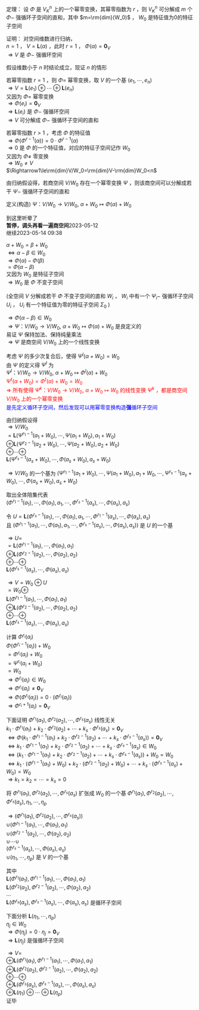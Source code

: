 定理： 设 $\Phi$ 是 $V^n_K$ 上的一个幂零变换，其幂零指数为 $r$ ，则 $V^n_K$ 可分解成 $m$ 个 $\Phi-$ 强循环子空间的直和，其中 $m=\rm{dim}(W_0)$ ， $W_0$ 是特征值为0的特征子空间  
  
证明： 对空间维数进行归纳，  
 $n=1$ ， $V=\mathbf{L}(\alpha)$ ，此时 $r=1$ ， $\Phi(\alpha)=\mathbf0_V$   
 $\Rightarrow V$ 是 $\Phi-$ 强循环空间  
  
假设维数小于 $n$ 时结论成立，现证 $n$ 的情形  
  
若幂零指数 $r=1$ ，则 $\Phi=$ 幂零变换，取 $V$ 的一个基 $(e_1,\cdots,e_n)$   
 $\Rightarrow V=\mathbf{L}(e_1)\oplus\cdots\oplus\mathbf{L}(e_n)$   
又因为 $\Phi=$ 幂零变换  
 $\Rightarrow\Phi(e_i)=\mathbf0_V$   
 $\Rightarrow\mathbf{L}(e_i)$ 是 $\Phi-$ 强循环空间  
 $\Rightarrow V$ 可分解成 $\Phi-$ 强循环子空间的直和  
  
若幂零指数 $r>1$ ，考虑 $\Phi$ 的特征值  
 $\Rightarrow\Phi(\Phi^{r-1}(\alpha))=0\cdot\Phi^{r-1}(\alpha)$   
 $\Rightarrow0$ 是 $\Phi$ 的一个特征值，对应的特征子空间记作 $W_0$   
又因为 $\Phi\neq$ 零变换  
 $\Rightarrow W_0\neq V$   
 $\Rightarrow1\le\rm{dim}V/W_0=\rm{dim}V-\rm{dim}W_0<n$   
  
由归纳假设得，若商空间 $V/W_0$ 存在一个幂零变换 $\Psi$ ，则该商空间可以分解成若干 $\Psi-$ 强循环子空间的直和  
  
定义(构造) $\Psi： V/W_0\to V/W_0,\ \alpha+W_0\mapsto\Phi(\alpha)+W_0$   
  
到这里听晕了  
**暂停，调头再看一遍商空间**2023-05-12  
继续2023-05-14 09:38  
  
 $\alpha+W_0=\beta+W_0$   
 $\iff\alpha-\beta\in W_0$   
 $\Rightarrow\Phi(\alpha)-\Phi(\beta)$   
 $=\Phi(\alpha-\beta)$   
又因为 $W_0$ 是特征子空间  
 $\Rightarrow W_0$ 是 $\Phi$ 不变子空间  
  
(全空间 $V$ 分解成若干 $\Phi$ 不变子空间的直和 $W_i$ ， $W_i$ 中有一个 $\Psi_i-$ 强循环子空间 $U_i$ ， $U_i$ 有一个特征值为零的特征子空间 $\Sigma_0$ )  
  
 $\Rightarrow\Phi(\alpha-\beta)\in W_0$   
 $\Rightarrow\Psi： V/W_0\to V/W_0,\ \alpha+W_0\mapsto\Phi(\alpha)+W_0$ 是良定义的  
易证 $\Psi$ 保持加法、保持纯量乘法  
 $\Rightarrow\Psi$ 是商空间 $V/W_0$ 上的一个线性变换  
  
考虑 $\Psi$ 的多少次复合后，使得 $\Psi^l(\alpha+W_0)=W_0$   
由 $\Psi$ 的定义得 $\Psi^l$ 为  
 $\Psi^l： V/W_0\to V/W_0,\ \alpha+W_0\mapsto\Phi^l(\alpha)+W_0$   
<font color=red> $\Psi^t(\alpha+W_0)=\Phi^t(\alpha)+W_0=W_0$   
 $\Rightarrow$ 所有使得 $\Psi^k： V/W_0\to V/W_0,\ \alpha+W_0\mapsto W_0$ 的线性变换 $\Psi^k$ ，都是商空间 $V/W_0$ 上的一个幂零变换</font>  
<font color=blue>是先定义循环子空间，然后发现可以用幂零变换构造**强**循环子空间</font>  
  
由归纳假设得  
 $\Rightarrow V/W_0$   
 $=\mathbf{L}(\Psi^{r_1-1}(a_1+W_0),\cdots,\Psi(a_1+W_0),a_1+W_0)$   
 $\oplus\mathbf{L}(\Psi^{r_2-1}(a_2+W_0),\cdots,\Psi(a_2+W_0),a_2+W_0)$   
 $\oplus\cdots\oplus$   
 $\mathbf{L}(\Psi^{r_s-1}(a_s+W_0),\cdots,\Phi(a_s+W_0),a_s+W_0)$   
  
 $\Rightarrow V/W_0$ 的一个基为 $(\Psi^{r_1-1}(a_1+W_0),\cdots,\Psi(a_1+W_0),a_1+W_0,\cdots,\Psi^{r_s-1}(a_s+W_0),\cdots,\Phi(a_s+W_0),a_s+W_0)$   
  
取出全体陪集代表  
 $(\Phi^{r_1-1}(a_1),\cdots,\Phi(a_1),a_1,\cdots,\Phi^{r_s-1}(a_s),\cdots,\Phi(a_s),a_s)$   
  
令 $U=\mathbf{L}(\Phi^{r_s-1}(a_1),\cdots,\Phi(a_1),a_1,\cdots,\Phi^{r_1-1}(a_s),\cdots,\Phi(a_s),a_s)$   
且 $(\Phi^{r_1-1}(a_1),\cdots,\Phi(a_1),a_1,\cdots,\Phi^{r_s-1}(a_s),\cdots,\Phi(a_s),a_s))$ 是 $U$ 的一个基  
  
 $\Rightarrow U=$   
 $=\mathbf{L}(\Phi^{r_1-1}(a_1),\cdots,\Phi(a_1),a_1)$   
 $\oplus\mathbf{L}(\Phi^{r_2-1}(a_2),\cdots,\Phi(a_2),a_2)$   
 $\oplus\cdots\oplus$   
 $\mathbf{L}(\Phi^{r_s-1}(a_s),\cdots,\Phi(a_s),a_s)$   
  
 $\Rightarrow V=W_0\oplus U$   
 $=W_0\oplus$   
 $\mathbf{L}(\Phi^{r_1-1}(a_1),\cdots,\Phi(a_1),a_1)$   
 $\oplus\mathbf{L}(\Phi^{r_2-1}(a_2),\cdots,\Phi(a_2),a_2)$   
 $\oplus\cdots\oplus$   
 $\mathbf{L}(\Phi^{r_s-1}(a_s),\cdots,\Phi(a_s),a_s)$   
  
计算 $\Phi^{r_i}(a_i)$   
 $\Phi(\Phi^{r_i-1}(a_i))+W_0$   
 $=\Phi^{r_i}(a_i)+W_0$   
 $=\Psi^{r_i}(a_i+W_0)$   
 $=W_0$   
 $\Rightarrow\Phi^{r_i}(a_i)\in W_0$   
 $\Rightarrow\Phi^{r_i}(a_i)\neq\mathbf0_V$   
 $\Rightarrow\Phi(\Phi^{r_i}(a_i))=0\cdot(\Phi^{r_i}(a_i))$   
 $\Rightarrow\Phi^{r_i+1}(a_i)=\mathbf0_V$   
  
下面证明 $\Phi^{r_1}(a_1),\Phi^{r_2}(a_2),\cdots,\Phi^{r_s}(a_s)$ 线性无关  
 $k_1\cdot\Phi^{r_1}(a_1)+k_2\cdot\Phi^{r_2}(a_2)+\cdots+k_s\cdot\Phi^{r_s}(a_s)=\mathbf0_V$   
 $\iff\Phi(k_1\cdot\Phi^{r_1-1}(a_1)+k_2\cdot\Phi^{r_2-1}(a_2)+\cdots+k_s\cdot\Phi^{r_s-1}(a_s))=\mathbf0_V$   
 $\iff k_1\cdot\Phi^{r_1-1}(a_1)+k_2\cdot\Phi^{r_2-1}(a_2)+\cdots+k_s\cdot\Phi^{r_s-1}(a_s)\in W_0$   
 $\iff(k_1\cdot\Phi^{r_1-1}(a_1)+k_2\cdot\Phi^{r_2-1}(a_2)+\cdots+k_s\cdot\Phi^{r_s-1}(a_s))+W_0=W_0$   
 $\iff k_1\cdot(\Phi^{r_1-1}(a_1)+W_0)+k_2\cdot(\Phi^{r_2-1}(a_2)+W_0)+\cdots+k_s\cdot(\Phi^{r_s-1}(a_s)+W_0)=W_0$   
 $\Rightarrow k_1=k_2=\cdots=k_s=0$   
  
将 $\Phi^{r_1}(a_1),\Phi^{r_2}(a_2),\cdots,\Phi^{r_s}(a_s)$ 扩张成 $W_0$ 的一个基 $\Phi^{r_1}(a_1),\Phi^{r_2}(a_2),\cdots,\Phi^{r_s}(a_s),\eta_1,\cdots,\eta_p$   
  
 $\Rightarrow(\Phi^{r_1}(a_1),\Phi^{r_2}(a_2),\cdots,\Phi^{r_s}(a_s))$   
 $\cup(\Phi^{r_1-1}(a_1),\cdots,\Phi(a_1),a_1)$   
 $\cup(\Phi^{r_2-1}(a_2),\cdots,\Phi(a_2),a_2)$   
 $\cup\cdots\cup$   
 $(\Phi^{r_s-1}(a_s),\cdots,\Phi(a_s),a_s)$   
 $\cup(\eta_1,\cdots,\eta_p)$ 是 $V$ 的一个基  
  
其中  
 $\mathbf{L}(\Phi^{r_1}(a_1),\Phi^{r_1-1}(a_1),\cdots,\Phi(a_1),a_1)$   
 $\mathbf{L}(\Phi^{r_2}(a_2),\Phi^{r_2-1}(a_2),\cdots,\Phi(a_2),a_2)$   
 $\cdots$   
 $\mathbf{L}(\Phi^{r_s}(a_s),\Phi^{r_s-1}(a_s),\cdots,\Phi(a_s),a_s)$ 是循环子空间  
  
下面分析 $\mathbf{L}(\eta_1,\cdots,\eta_p)$   
 $\eta_j\in W_0$   
 $\Rightarrow\Phi(\eta_j)=0\cdot\eta_j=\mathbf0_V$   
 $\Rightarrow\mathbf{L}(\eta_j)$ 是强循环子空间  
  
 $\Rightarrow V=$   
 $\oplus\mathbf{L}(\Phi^{r_1}(a_1),\Phi^{r_1-1}(a_1),\cdots,\Phi(a_1),a_1)$   
 $\oplus\mathbf{L}(\Phi^{r_2}(a_2),\Phi^{r_2-1}(a_2),\cdots,\Phi(a_2),a_2)$   
 $\oplus\cdots\oplus$   
 $\oplus\mathbf{L}(\Phi^{r_s}(a_s),\Phi^{r_s-1}(a_s),\cdots,\Phi(a_s),a_s)$   
 $\oplus\mathbf{L}(\eta_1)\oplus\cdots\oplus\mathbf{L}(\eta_p)$   
证毕  
